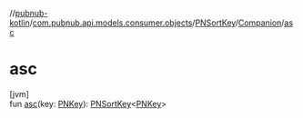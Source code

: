 //[pubnub-kotlin](../../../../index.md)/[com.pubnub.api.models.consumer.objects](../../index.md)/[PNSortKey](../index.md)/[Companion](index.md)/[asc](asc.md)

# asc

[jvm]\
fun [asc](asc.md)(key: [PNKey](../../-p-n-key/index.md)): [PNSortKey](../index.md)&lt;[PNKey](../../-p-n-key/index.md)&gt;
